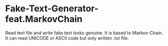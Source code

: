 # Fake-Text-Generator-feat.MarkovChain
Read text file and write fake text looks genuine. It is based to Markov-Chain. It can read UNICODE or ASCII code but only written .txt file.

